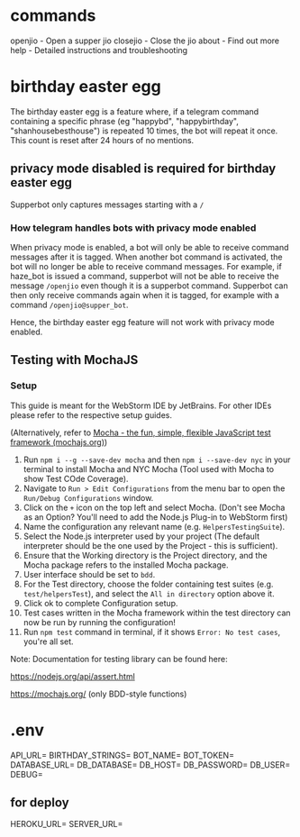 # commands
openjio - Open a supper jio
closejio - Close the jio
about - Find out more
help - Detailed instructions and troubleshooting

# birthday easter egg

The birthday easter egg is a feature where, if a telegram command containing a specific phrase (eg "happybd", "happybirthday", "shanhousebesthouse") is repeated 10 times, the bot will repeat it once. This count is reset after 24 hours of no mentions.

## privacy mode disabled is required for birthday easter egg

Supperbot only captures messages starting with a `/`

### How telegram handles bots with privacy mode enabled

When privacy mode is enabled, a bot will only be able to receive command messages after it is tagged. When another bot command is activated, the bot will no longer be able to receive command messages. For example, if haze_bot is issued a command, supperbot will not be able to receive the message `/openjio` even though it is a supperbot command. Supperbot can then only receive commands again when it is tagged, for example with a command `/openjio@supper_bot`.

Hence, the birthday easter egg feature will not work with privacy mode enabled.

## Testing with MochaJS

### Setup

This guide is meant for the WebStorm IDE by JetBrains. For other IDEs please refer to the respective setup guides.

(Alternatively, refer to [Mocha - the fun, simple, flexible JavaScript test framework (mochajs.org)](https://mochajs.org/#installation))

1. Run `npm i --g --save-dev mocha` and then `npm i --save-dev nyc` in your terminal to install Mocha
and NYC Mocha (Tool used with Mocha to show Test COde Coverage).
2. Navigate to `Run > Edit Configurations` from the menu bar to open the `Run/Debug Configurations` window.
3. Click on the `+` icon on the top left and select Mocha. (Don't see Mocha as an Option? You'll need to add the Node.js Plug-in to WebStorm first)
4. Name the configuration any relevant name (e.g. `HelpersTestingSuite`).
5. Select the Node.js interpreter used by your project (The default interpreter should be the one used by the Project - this is sufficient).
6. Ensure that the Working directory is the Project directory, and the Mocha package refers to the installed Mocha package.
7. User interface should be set to `bdd`.
8. For the Test directory, choose the folder containing test suites (e.g. `test/helpersTest`), and select the `All in directory` option above it.
9. Click ok to complete Configuration setup.
10. Test cases written in the Mocha framework within the test directory can now be run by running the configuration!
11. Run `npm test` command in terminal, if it shows `Error: No test cases`, you're all set.

Note: Documentation for testing library can be found here:

https://nodejs.org/api/assert.html

https://mochajs.org/ (only BDD-style functions)

# .env
API_URL=
BIRTHDAY_STRINGS=
BOT_NAME=
BOT_TOKEN=
DATABASE_URL=
DB_DATABASE=
DB_HOST=
DB_PASSWORD=
DB_USER=
DEBUG=
## for deploy
HEROKU_URL=
SERVER_URL=
